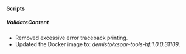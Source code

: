 
#### Scripts
##### ValidateContent
- Removed excessive error traceback printing.
- Updated the Docker image to: *demisto/xsoar-tools-hf:1.0.0.31109*.
